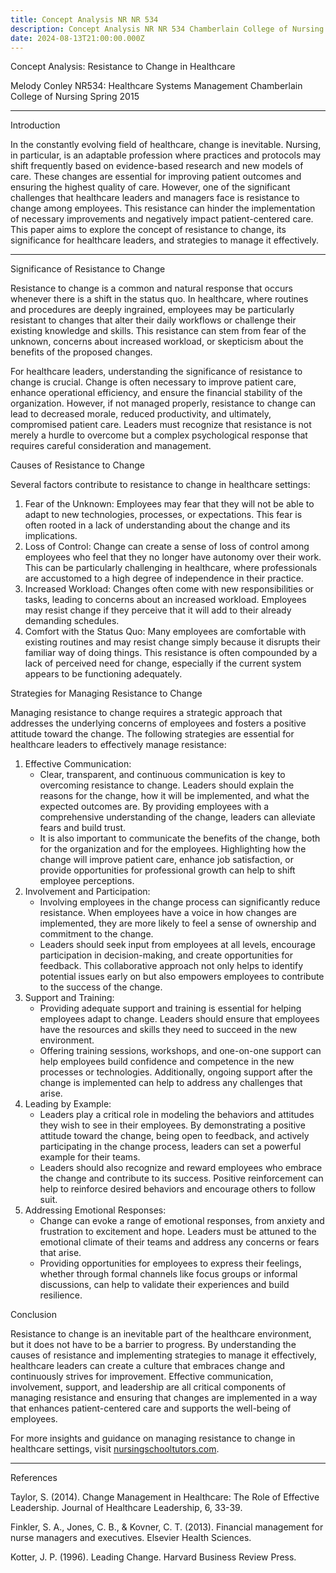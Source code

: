 ```yaml
---
title: Concept Analysis NR NR 534
description: Concept Analysis NR NR 534 Chamberlain College of Nursing
date: 2024-08-13T21:00:00.000Z
---
```


Concept Analysis: Resistance to Change in Healthcare

Melody Conley
NR534: Healthcare Systems Management
Chamberlain College of Nursing
Spring 2015

***

Introduction

In the constantly evolving field of healthcare, change is inevitable. Nursing, in particular, is an adaptable profession where practices and protocols may shift frequently based on evidence-based research and new models of care. These changes are essential for improving patient outcomes and ensuring the highest quality of care. However, one of the significant challenges that healthcare leaders and managers face is resistance to change among employees. This resistance can hinder the implementation of necessary improvements and negatively impact patient-centered care. This paper aims to explore the concept of resistance to change, its significance for healthcare leaders, and strategies to manage it effectively.

***

Significance of Resistance to Change

Resistance to change is a common and natural response that occurs whenever there is a shift in the status quo. In healthcare, where routines and procedures are deeply ingrained, employees may be particularly resistant to changes that alter their daily workflows or challenge their existing knowledge and skills. This resistance can stem from fear of the unknown, concerns about increased workload, or skepticism about the benefits of the proposed changes.

For healthcare leaders, understanding the significance of resistance to change is crucial. Change is often necessary to improve patient care, enhance operational efficiency, and ensure the financial stability of the organization. However, if not managed properly, resistance to change can lead to decreased morale, reduced productivity, and ultimately, compromised patient care. Leaders must recognize that resistance is not merely a hurdle to overcome but a complex psychological response that requires careful consideration and management.

Causes of Resistance to Change

Several factors contribute to resistance to change in healthcare settings:

1. Fear of the Unknown: Employees may fear that they will not be able to adapt to new technologies, processes, or expectations. This fear is often rooted in a lack of understanding about the change and its implications.
2. Loss of Control: Change can create a sense of loss of control among employees who feel that they no longer have autonomy over their work. This can be particularly challenging in healthcare, where professionals are accustomed to a high degree of independence in their practice.
3. Increased Workload: Changes often come with new responsibilities or tasks, leading to concerns about an increased workload. Employees may resist change if they perceive that it will add to their already demanding schedules.
4. Comfort with the Status Quo: Many employees are comfortable with existing routines and may resist change simply because it disrupts their familiar way of doing things. This resistance is often compounded by a lack of perceived need for change, especially if the current system appears to be functioning adequately.

Strategies for Managing Resistance to Change

Managing resistance to change requires a strategic approach that addresses the underlying concerns of employees and fosters a positive attitude toward the change. The following strategies are essential for healthcare leaders to effectively manage resistance:

1. Effective Communication:
   * Clear, transparent, and continuous communication is key to overcoming resistance to change. Leaders should explain the reasons for the change, how it will be implemented, and what the expected outcomes are. By providing employees with a comprehensive understanding of the change, leaders can alleviate fears and build trust.
   * It is also important to communicate the benefits of the change, both for the organization and for the employees. Highlighting how the change will improve patient care, enhance job satisfaction, or provide opportunities for professional growth can help to shift employee perceptions.
2. Involvement and Participation:
   * Involving employees in the change process can significantly reduce resistance. When employees have a voice in how changes are implemented, they are more likely to feel a sense of ownership and commitment to the change.
   * Leaders should seek input from employees at all levels, encourage participation in decision-making, and create opportunities for feedback. This collaborative approach not only helps to identify potential issues early on but also empowers employees to contribute to the success of the change.
3. Support and Training:
   * Providing adequate support and training is essential for helping employees adapt to change. Leaders should ensure that employees have the resources and skills they need to succeed in the new environment.
   * Offering training sessions, workshops, and one-on-one support can help employees build confidence and competence in the new processes or technologies. Additionally, ongoing support after the change is implemented can help to address any challenges that arise.
4. Leading by Example:
   * Leaders play a critical role in modeling the behaviors and attitudes they wish to see in their employees. By demonstrating a positive attitude toward the change, being open to feedback, and actively participating in the change process, leaders can set a powerful example for their teams.
   * Leaders should also recognize and reward employees who embrace the change and contribute to its success. Positive reinforcement can help to reinforce desired behaviors and encourage others to follow suit.
5. Addressing Emotional Responses:
   * Change can evoke a range of emotional responses, from anxiety and frustration to excitement and hope. Leaders must be attuned to the emotional climate of their teams and address any concerns or fears that arise.
   * Providing opportunities for employees to express their feelings, whether through formal channels like focus groups or informal discussions, can help to validate their experiences and build resilience.

Conclusion

Resistance to change is an inevitable part of the healthcare environment, but it does not have to be a barrier to progress. By understanding the causes of resistance and implementing strategies to manage it effectively, healthcare leaders can create a culture that embraces change and continuously strives for improvement. Effective communication, involvement, support, and leadership are all critical components of managing resistance and ensuring that changes are implemented in a way that enhances patient-centered care and supports the well-being of employees.

For more insights and guidance on managing resistance to change in healthcare settings, visit [nursingschooltutors.com](https://nursingschooltutors.com).

***

References

Taylor, S. (2014). Change Management in Healthcare: The Role of Effective Leadership. Journal of Healthcare Leadership, 6, 33-39.

Finkler, S. A., Jones, C. B., & Kovner, C. T. (2013). Financial management for nurse managers and executives. Elsevier Health Sciences.

Kotter, J. P. (1996). Leading Change. Harvard Business Review Press.
